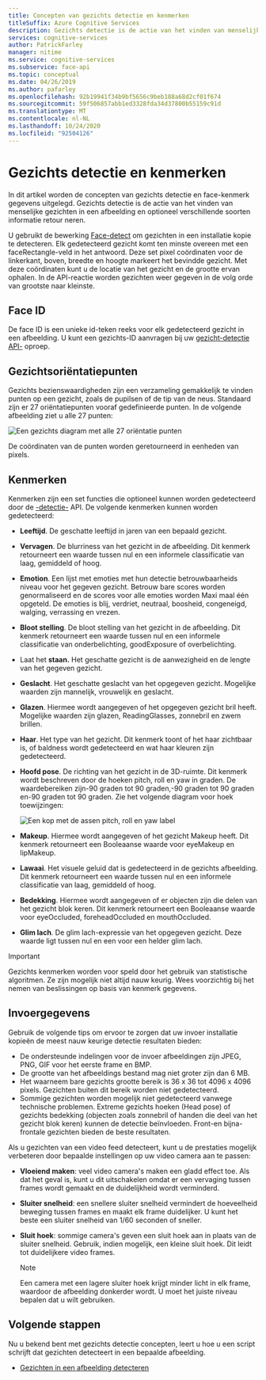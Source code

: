 ```yaml
---
title: Concepten van gezichts detectie en kenmerken
titleSuffix: Azure Cognitive Services
description: Gezichts detectie is de actie van het vinden van menselijke gezichten in een afbeelding en optioneel verschillende soorten informatie retour neren.
services: cognitive-services
author: PatrickFarley
manager: nitime
ms.service: cognitive-services
ms.subservice: face-api
ms.topic: conceptual
ms.date: 04/26/2019
ms.author: pafarley
ms.openlocfilehash: 92b19941f34b9bf5656c9beb188a68d2cf01f674
ms.sourcegitcommit: 59f506857abb1ed3328fda34d37800b55159c91d
ms.translationtype: MT
ms.contentlocale: nl-NL
ms.lasthandoff: 10/24/2020
ms.locfileid: "92504126"
---
```

# <a name="face-detection-and-attributes"></a>Gezichts detectie en kenmerken

In dit artikel worden de concepten van gezichts detectie en face-kenmerk gegevens uitgelegd. Gezichts detectie is de actie van het vinden van menselijke gezichten in een afbeelding en optioneel verschillende soorten informatie retour neren.

U gebruikt de bewerking [Face-detect](https://westus.dev.cognitive.microsoft.com/docs/services/563879b61984550e40cbbe8d/operations/563879b61984550f30395236) om gezichten in een installatie kopie te detecteren. Elk gedetecteerd gezicht komt ten minste overeen met een faceRectangle-veld in het antwoord. Deze set pixel coördinaten voor de linkerkant, boven, breedte en hoogte markeert het bevindde gezicht. Met deze coördinaten kunt u de locatie van het gezicht en de grootte ervan ophalen. In de API-reactie worden gezichten weer gegeven in de volg orde van grootste naar kleinste.

## <a name="face-id"></a>Face ID

De face ID is een unieke id-teken reeks voor elk gedetecteerd gezicht in een afbeelding. U kunt een gezichts-ID aanvragen bij uw [gezicht-detectie API-](https://westus.dev.cognitive.microsoft.com/docs/services/563879b61984550e40cbbe8d/operations/563879b61984550f30395236) oproep.

## <a name="face-landmarks"></a>Gezichtsoriëntatiepunten

Gezichts bezienswaardigheden zijn een verzameling gemakkelijk te vinden punten op een gezicht, zoals de pupilsen of de tip van de neus. Standaard zijn er 27 oriëntatiepunten vooraf gedefinieerde punten. In de volgende afbeelding ziet u alle 27 punten:

![Een gezichts diagram met alle 27 oriëntatie punten](../Images/landmarks.1.jpg)

De coördinaten van de punten worden geretourneerd in eenheden van pixels.

## <a name="attributes"></a>Kenmerken

Kenmerken zijn een set functies die optioneel kunnen worden gedetecteerd door de [-detectie-](https://westus.dev.cognitive.microsoft.com/docs/services/563879b61984550e40cbbe8d/operations/563879b61984550f30395236) API. De volgende kenmerken kunnen worden gedetecteerd:

* **Leeftijd**. De geschatte leeftijd in jaren van een bepaald gezicht.
* **Vervagen**. De blurriness van het gezicht in de afbeelding. Dit kenmerk retourneert een waarde tussen nul en een informele classificatie van laag, gemiddeld of hoog.
* **Emotion**. Een lijst met emoties met hun detectie betrouwbaarheids niveau voor het gegeven gezicht. Betrouw bare scores worden genormaliseerd en de scores voor alle emoties worden Maxi maal één opgeteld. De emoties is blij, verdriet, neutraal, boosheid, congeneigd, walging, verrassing en vrezen.
* **Bloot stelling**. De bloot stelling van het gezicht in de afbeelding. Dit kenmerk retourneert een waarde tussen nul en een informele classificatie van onderbelichting, goodExposure of overbelichting.
* Laat het **staan.** Het geschatte gezicht is de aanwezigheid en de lengte van het gegeven gezicht.
* **Geslacht**. Het geschatte geslacht van het opgegeven gezicht. Mogelijke waarden zijn mannelijk, vrouwelijk en geslacht.
* **Glazen**. Hiermee wordt aangegeven of het opgegeven gezicht bril heeft. Mogelijke waarden zijn glazen, ReadingGlasses, zonnebril en zwem brillen.
* **Haar**. Het type van het gezicht. Dit kenmerk toont of het haar zichtbaar is, of baldness wordt gedetecteerd en wat haar kleuren zijn gedetecteerd.
* **Hoofd pose**. De richting van het gezicht in de 3D-ruimte. Dit kenmerk wordt beschreven door de hoeken pitch, roll en yaw in graden. De waardebereiken zijn-90 graden tot 90 graden,-90 graden tot 90 graden en-90 graden tot 90 graden. Zie het volgende diagram voor hoek toewijzingen:

    ![Een kop met de assen pitch, roll en yaw label](../Images/headpose.1.jpg)
* **Makeup**. Hiermee wordt aangegeven of het gezicht Makeup heeft. Dit kenmerk retourneert een Booleaanse waarde voor eyeMakeup en lipMakeup.
* **Lawaai**. Het visuele geluid dat is gedetecteerd in de gezichts afbeelding. Dit kenmerk retourneert een waarde tussen nul en een informele classificatie van laag, gemiddeld of hoog.
* **Bedekking**. Hiermee wordt aangegeven of er objecten zijn die delen van het gezicht blok keren. Dit kenmerk retourneert een Booleaanse waarde voor eyeOccluded, foreheadOccluded en mouthOccluded.
* **Glim lach**. De glim lach-expressie van het opgegeven gezicht. Deze waarde ligt tussen nul en een voor een helder glim lach.

> [!IMPORTANT]
> Gezichts kenmerken worden voor speld door het gebruik van statistische algoritmen. Ze zijn mogelijk niet altijd nauw keurig. Wees voorzichtig bij het nemen van beslissingen op basis van kenmerk gegevens.

## <a name="input-data"></a>Invoergegevens

Gebruik de volgende tips om ervoor te zorgen dat uw invoer installatie kopieën de meest nauw keurige detectie resultaten bieden:

* De ondersteunde indelingen voor de invoer afbeeldingen zijn JPEG, PNG, GIF voor het eerste frame en BMP.
* De grootte van het afbeeldings bestand mag niet groter zijn dan 6 MB.
* Het waarneem bare gezichts grootte bereik is 36 x 36 tot 4096 x 4096 pixels. Gezichten buiten dit bereik worden niet gedetecteerd.
* Sommige gezichten worden mogelijk niet gedetecteerd vanwege technische problemen. Extreme gezichts hoeken (Head pose) of gezichts bedekking (objecten zoals zonnebril of handen die deel van het gezicht blok keren) kunnen de detectie beïnvloeden. Front-en bijna-frontale gezichten bieden de beste resultaten.

Als u gezichten van een video feed detecteert, kunt u de prestaties mogelijk verbeteren door bepaalde instellingen op uw video camera aan te passen:

* **Vloeiend maken**: veel video camera's maken een gladd effect toe. Als dat het geval is, kunt u dit uitschakelen omdat er een vervaging tussen frames wordt gemaakt en de duidelijkheid wordt verminderd.
* **Sluiter snelheid**: een snellere sluiter snelheid vermindert de hoeveelheid beweging tussen frames en maakt elk frame duidelijker. U kunt het beste een sluiter snelheid van 1/60 seconden of sneller.
* **Sluit hoek**: sommige camera's geven een sluit hoek aan in plaats van de sluiter snelheid. Gebruik, indien mogelijk, een kleine sluit hoek. Dit leidt tot duidelijkere video frames.

    >[!NOTE]
    > Een camera met een lagere sluiter hoek krijgt minder licht in elk frame, waardoor de afbeelding donkerder wordt. U moet het juiste niveau bepalen dat u wilt gebruiken.

## <a name="next-steps"></a>Volgende stappen

Nu u bekend bent met gezichts detectie concepten, leert u hoe u een script schrijft dat gezichten detecteert in een bepaalde afbeelding.

* [Gezichten in een afbeelding detecteren](../Face-API-How-to-Topics/HowtoDetectFacesinImage.md)
